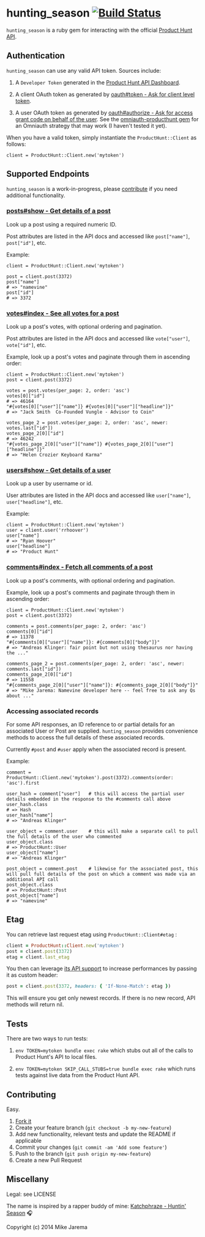 # hunting_season [![Build Status](https://secure.travis-ci.org/mikejarema/hunting_season.png)](http://travis-ci.org/mikejarema/hunting_season)

`hunting_season` is a ruby gem for interacting with the official [Product Hunt API](https://api.producthunt.com/v1/docs).


## Authentication

`hunting_season` can use any valid API token. Sources include:

1. A `Developer Token` generated in the [Product Hunt API Dashboard](http://www.producthunt.com/v1/oauth/applications).

2. A client OAuth token as generated by [oauth#token - Ask for client level token](https://api.producthunt.com/v1/docs/oauth_client_only_authentication/oauth_token_ask_for_client_level_token).

3. A user OAuth token as generated by [oauth#authorize - Ask for access grant code on behalf of the user](https://api.producthunt.com/v1/docs/oauth_user_authentication/oauth_authorize_ask_for_access_grant_code_on_behalf_of_the_user). See the [omniauth-producthunt gem](https://github.com/lukaszkorecki/omniauth-producthunt) for an Omniauth strategy that may work (I haven't tested it yet).

When you have a valid token, simply instantiate the `ProductHunt::Client` as follows:

```
client = ProductHunt::Client.new('mytoken')
```


## Supported Endpoints

`hunting_season` is a work-in-progress, please [contribute](#contributing) if you need additional functionality.


### [posts#show - Get details of a post](https://api.producthunt.com/v1/docs/posts/posts_show_get_details_of_a_post)

Look up a post using a required numeric ID.

Post attributes are listed in the API docs and accessed like `post["name"]`, `post["id"]`, etc.

Example:
```
client = ProductHunt::Client.new('mytoken')

post = client.post(3372)
post["name"]
# => "namevine"
post["id"]
# => 3372
```


### [votes#index - See all votes for a post](https://api.producthunt.com/v1/docs/postvotes/votes_index_see_all_votes_for_a_post)

Look up a post's votes, with optional ordering and pagination.

Post attributes are listed in the API docs and accessed like `vote["user"]`, `vote["id"]`, etc.

Example, look up a post's votes and paginate through them in ascending order:
```
client = ProductHunt::Client.new('mytoken')
post = client.post(3372)

votes = post.votes(per_page: 2, order: 'asc')
votes[0]["id"]
# => 46164
"#{votes[0]["user"]["name"]} #{votes[0]["user"]["headline"]}"
# => "Jack Smith  Co-Founded Vungle - Advisor to Coin"

votes_page_2 = post.votes(per_page: 2, order: 'asc', newer: votes.last["id"])
votes_page_2[0]["id"]
# => 46242
"#{votes_page_2[0]["user"]["name"]} #{votes_page_2[0]["user"]["headline"]}"
# => "Helen Crozier Keyboard Karma"
```


### [users#show - Get details of a user](https://api.producthunt.com/v1/docs/users/users_show_get_details_of_a_user)

Look up a user by username or id.

User attributes are listed in the API docs and accessed like `user["name"]`, `user["headline"]`, etc.

Example:
```
client = ProductHunt::Client.new('mytoken')
user = client.user('rrhoover')
user["name"]
# => "Ryan Hoover"
user["headline"]
# => "Product Hunt"
```


### [comments#index - Fetch all comments of a post](https://api.producthunt.com/v1/docs/comments/comments_index_fetch_all_comments_of_a_post)

Look up a post's comments, with optional ordering and pagination.

Example, look up a post's comments and paginate through them in ascending order:
```
client = ProductHunt::Client.new('mytoken')
post = client.post(3372)

comments = post.comments(per_page: 2, order: 'asc')
comments[0]["id"]
# => 11378
"#{comments[0]["user"]["name"]}: #{comments[0]["body"]}"
# => "Andreas Klinger: fair point but not using thesaurus nor having the ..."

comments_page_2 = post.comments(per_page: 2, order: 'asc', newer: comments.last["id"])
comments_page_2[0]["id"]
# => 11558
"#{comments_page_2[0]["user"]["name"]}: #{comments_page_2[0]["body"]}"
# => "Mike Jarema: Namevine developer here -- feel free to ask any Qs about ..."
```


### Accessing associated records

For some API responses, an ID reference to or partial details for an associated User or Post are supplied. `hunting_season` provides convenience methods to access the full details of these associated records.

Currently `#post` and `#user` apply when the associated record is present.

Example:
```
comment = ProductHunt::Client.new('mytoken').post(3372).comments(order: 'asc').first

user_hash = comment["user"]   # this will access the partial user details embedded in the response to the #comments call above
user_hash.class
# => Hash
user_hash["name"]
# => "Andreas Klinger"

user_object = comment.user    # this will make a separate call to pull the full details of the user who commented
user_object.class
# => ProductHunt::User
user_object["name"]
# => "Andreas Klinger"

post_object = comment.post    # likewise for the associated post, this will pull full details of the post on which a comment was made via an additional API call
post_object.class
# => ProductHunt::Post
post_object["name"]
# => "namevine"
```


## Etag

You can retrieve last request etag using `ProductHunt::Client#etag` :

```ruby
client = ProductHunt::Client.new('mytoken')
post = client.post(3372)
etag = client.last_etag
```

You then can leverage [its API support](https://api.producthunt.com/v1/docs/example_performance_tips/use_the_e-tag_http_header) to increase performances by passing it as custom header:

```ruby
post = client.post(3372, headers: { 'If-None-Match': etag })
```

This will ensure you get only newest records. If there is no new record, API methods will return nil.


## Tests

There are two ways to run tests:

1. `env TOKEN=mytoken bundle exec rake` which stubs out all of the calls to Product Hunt's API to local files.

2. `env TOKEN=mytoken SKIP_CALL_STUBS=true bundle exec rake` which runs tests against live data from the Product Hunt API.


## Contributing

Easy.

1. [Fork it](https://github.com/mikejarema/hunting_season/fork)
2. Create your feature branch (`git checkout -b my-new-feature`)
3. Add new functionality, relevant tests and update the README if applicable
4. Commit your changes (`git commit -am 'Add some feature'`)
5. Push to the branch (`git push origin my-new-feature`)
6. Create a new Pull Request


## Miscellany

Legal: see LICENSE

The name is inspired by a rapper buddy of mine: [Katchphraze - Huntin' Season](http://on.rdio.com/1zEb5cA) :headphones:

Copyright (c) 2014 Mike Jarema

